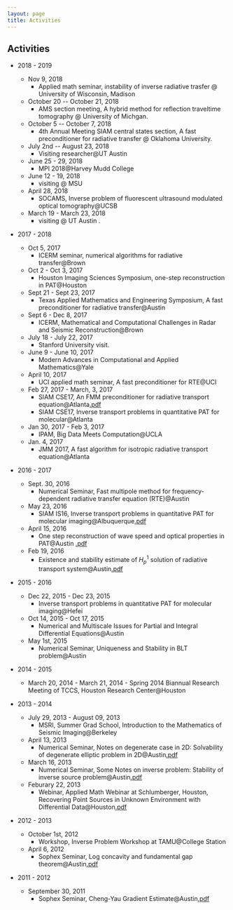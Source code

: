 ```yaml
---
layout: page
title: Activities
---
```


## Activities
- 2018 - 2019
  - Nov 9, 2018
      - Applied math seminar, instability of inverse radiative trasfer @ University of Wisconsin, Madison
  - October 20 -- October 21, 2018
      - AMS section meeting, A hybrid method for reflection traveltime tomography @ University of Michgan.
  - October 5 -- October 7, 2018
      - 4th Annual Meeting SIAM central states section, A fast preconditioner for radiative transfer @ Oklahoma University.
  - July 2nd -- August 23, 2018
      - Visiting researcher@UT Austin
  - June 25 - 29, 2018
      - MPI 2018@Harvey Mudd College
  - June 12 - 19, 2018
      - visiting @ MSU
  - April 28, 2018
      - SOCAMS, Inverse problem of fluorescent ultrasound modulated optical tomography@UCSB
  - March 19 - March 23, 2018
      - visiting @ UT Austin .
- 2017 - 2018
  - Oct 5, 2017
      - ICERM seminar, numerical algorithms for radiative transfer@Brown
  - Oct 2 - Oct 3, 2017
      - Houston Imaging Sciences Symposium, one-step reconstruction in PAT@Houston
  - Sept 21 - Sept 23, 2017
      - Texas Applied Mathematics and Engineering Symposium, A fast preconditioner for radiative transfer@Austin
  - Sept 6 - Dec 8, 2017
      - ICERM, Mathematical and Computational Challenges in Radar and Seismic Reconstruction@Brown
  - July 18 - July 22, 2017
      - Stanford University visit.
  - June 9 - June 10, 2017
      - Modern Advances in Computational and Applied Mathematics@Yale
  - April 10, 2017
      - UCI applied math seminar, A fast preconditioner for RTE@UCI
  - Feb 27, 2017 - March, 3, 2017
      - SIAM CSE17, An FMM preconditioner for radiative transport equation@Atlanta[.pdf](/static/radfmm.pdf)
      - SIAM CSE17, Inverse transport problems in quantitative PAT for molecular@Atlanta
  - Jan 30, 2017 - Feb 3, 2017
      - IPAM, Big Data Meets Computation@UCLA
  - Jan. 4, 2017
      - JMM 2017, A fast algorithm for isotropic radiative transport equation@Atlanta
- 2016 - 2017
  - Sept. 30, 2016
      - Numerical Seminar, Fast multipole method for frequency-dependent radiative transfer equation (RTE)@Austin
  - May 23, 2016
      - SIAM IS16, Inverse transport problems in quantitative PAT for molecular imaging@Albuquerque[.pdf](/static/is16.pdf)
  - April 15, 2016
      - One step reconstruction of wave speed and optical properties in PAT@Austin [.pdf](/static/qpat_rec_both.pdf)
  - Feb 19, 2016
      - Existence and stability estimate of $H_p^1$ solution of radiative transport system@Austin[.pdf](/static/radiative_sys.pdf)
- 2015 - 2016
  - Dec 22, 2015 - Dec 23, 2015
      - Inverse transport problems in quantitative PAT for molecular imaging@Hefei
  - Oct 14, 2015 - Oct 17, 2015
      - Numerical and Multiscale Issues for Partial and Integral Differential Equations@Austin
  - May 1st, 2015
      - Numerical Seminar, Uniqueness and Stability in BLT problem@Austin
- 2014 - 2015
	- March 20, 2014 - March 21, 2014
		  - Spring 2014 Biannual Research Meeting of TCCS, Houston Research Center@Houston

- 2013 - 2014
	- July 29, 2013 - August 09, 2013
		- MSRI, Summer Grad School, Introduction to the Mathematics of Seismic Imaging@Berkeley
	- April 13, 2013
		- Numerical Seminar, Notes on degenerate case in 2D: Solvability of degenerate elliptic problem in 2D@Austin[.pdf](/static/degenerate2D.pdf)
	- March 16, 2013
		- Numerical Seminar, Some Notes on inverse problem: Stability of inverse source problem@Austin[.pdf](/static/IP_Point_Source.pdf)
	- Feburary 22, 2013
		- Webinar, Applied Math Webinar at Schlumberger, Houston, Recovering Point Sources in Unknown Environment with Differential Data@Houston[.pdf](/static/Recover_Point_Source_From_Unknown_Environment.pdf)

- 2012 - 2013
	- October 1st, 2012
		- Workshop, Inverse Problem Workshop at TAMU@College Station
	- April 6, 2012
		- Sophex Seminar, Log concavity and fundamental gap theorem@Austin[.pdf](/static/Sophex_Ben_Andrews.pdf)

- 2011 - 2012
	- September 30, 2011
		- Sophex Seminar, Cheng-Yau Gradient Estimate@Austin[.pdf](/static/Sophex_Cheng_Yau.pdf)
